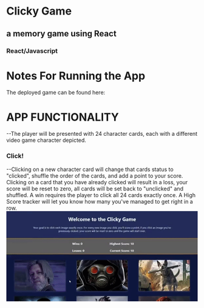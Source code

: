 # Clicky Game
## a memory game using React
### React/Javascript

Notes For Running the App
==============================
The deployed game can be found here: 


APP FUNCTIONALITY
=====================
--The player will be presented with 24 character cards, each with a different video game character depicted.

### Click!
--Clicking on a new character card will change that cards status to "clicked", shuffle the order of the cards, and add a point to your score. Clicking on a card that you have already clicked will result in a loss, your score will be reset to zero, all cards will be set back to "unclicked" and shuffled. A win requires the player to click all 24 cards exactly once. A High Score tracker will let you know how many you've managed to get right in a row. 
![](gameplay.gif)

